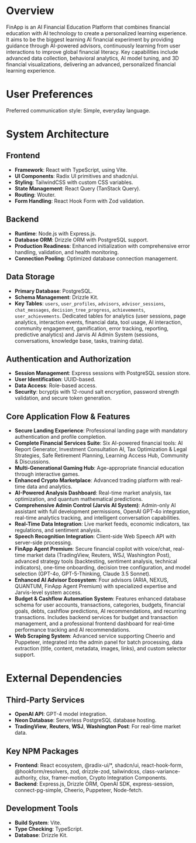# Overview

FinApp is an AI Financial Education Platform that combines financial education with AI technology to create a personalized learning experience. It aims to be the biggest learning AI financial experiment by providing guidance through AI-powered advisors, continuously learning from user interactions to improve global financial literacy. Key capabilities include advanced data collection, behavioral analytics, AI model tuning, and 3D financial visualizations, delivering an advanced, personalized financial learning experience.

# User Preferences

Preferred communication style: Simple, everyday language.

# System Architecture

## Frontend
- **Framework**: React with TypeScript, using Vite.
- **UI Components**: Radix UI primitives and shadcn/ui.
- **Styling**: TailwindCSS with custom CSS variables.
- **State Management**: React Query (TanStack Query).
- **Routing**: Wouter.
- **Form Handling**: React Hook Form with Zod validation.

## Backend
- **Runtime**: Node.js with Express.js.
- **Database ORM**: Drizzle ORM with PostgreSQL support.
- **Production Readiness**: Enhanced initialization with comprehensive error handling, validation, and health monitoring.
- **Connection Pooling**: Optimized database connection management.

## Data Storage
- **Primary Database**: PostgreSQL.
- **Schema Management**: Drizzle Kit.
- **Key Tables**: `users`, `user_profiles`, `advisors`, `advisor_sessions`, `chat_messages`, `decision_tree_progress`, `achievements`, `user_achievements`. Dedicated tables for analytics (user sessions, page analytics, interaction events, financial data, tool usage, AI interaction, community engagement, gamification, error tracking, reporting, predictive analytics) and Jarvis AI Admin System (sessions, conversations, knowledge base, tasks, training data).

## Authentication and Authorization
- **Session Management**: Express sessions with PostgreSQL session store.
- **User Identification**: UUID-based.
- **Data Access**: Role-based access.
- **Security**: bcryptjs with 12-round salt encryption, password strength validation, and secure token generation.

## Core Application Flow & Features
- **Secure Landing Experience**: Professional landing page with mandatory authentication and profile completion.
- **Complete Financial Services Suite**: Six AI-powered financial tools: AI Report Generator, Investment Consultation AI, Tax Optimization & Legal Strategies, Safe Retirement Planning, Learning Access Hub, Community & Discussions.
- **Multi-Generational Gaming Hub**: Age-appropriate financial education through interactive games.
- **Enhanced Crypto Marketplace**: Advanced trading platform with real-time data and analytics.
- **AI-Powered Analysis Dashboard**: Real-time market analysis, tax optimization, and quantum mathematical predictions.
- **Comprehensive Admin Control (Jarvis AI System)**: Admin-only AI assistant with full development permissions, OpenAI GPT-4o integration, real-time analytics tracking, and intelligent conversation capabilities.
- **Real-Time Data Integration**: Live market feeds, economic indicators, tax regulations, and sentiment analysis.
- **Speech Recognition Integration**: Client-side Web Speech API with server-side processing.
- **FinApp Agent Premium**: Secure financial copilot with voice/chat, real-time market data (TradingView, Reuters, WSJ, Washington Post), advanced strategy tools (backtesting, sentiment analysis, technical indicators), one-time onboarding, decision tree configuration, and model selection (GPT-4o, GPT-5-Thinking, Claude 3.5 Sonnet).
- **Enhanced AI Advisor Ecosystem**: Four advisors (ARIA, NEXUS, QUANTUM, FinApp Agent Premium) with specialized expertise and Jarvis-level system access.
- **Budget & Cashflow Automation System**: Features enhanced database schema for user accounts, transactions, categories, budgets, financial goals, debts, cashflow predictions, AI recommendations, and recurring transactions. Includes backend services for budget and transaction management, and a professional frontend dashboard for real-time performance tracking and AI recommendations.
- **Web Scraping System**: Advanced service supporting Cheerio and Puppeteer, integrated into the admin panel for batch processing, data extraction (title, content, metadata, images, links), and custom selector support.

# External Dependencies

## Third-Party Services
-   **OpenAI API**: GPT-4 model integration.
-   **Neon Database**: Serverless PostgreSQL database hosting.
-   **TradingView**, **Reuters**, **WSJ**, **Washington Post**: For real-time market data.

## Key NPM Packages
-   **Frontend**: React ecosystem, @radix-ui/*, shadcn/ui, react-hook-form, @hookform/resolvers, zod, drizzle-zod, tailwindcss, class-variance-authority, clsx, framer-motion, Crypto Integration Components.
-   **Backend**: Express.js, Drizzle ORM, OpenAI SDK, express-session, connect-pg-simple, Cheerio, Puppeteer, Node-fetch.

## Development Tools
-   **Build System**: Vite.
-   **Type Checking**: TypeScript.
-   **Database**: Drizzle Kit.